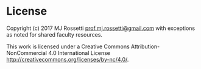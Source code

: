 # License

Copyright (c) 2017 MJ Rossetti <prof.mj.rossetti@gmail.com> with exceptions as noted for shared faculty resources.

This work is licensed under a Creative Commons Attribution-NonCommercial 4.0 International License <http://creativecommons.org/licenses/by-nc/4.0/>.
